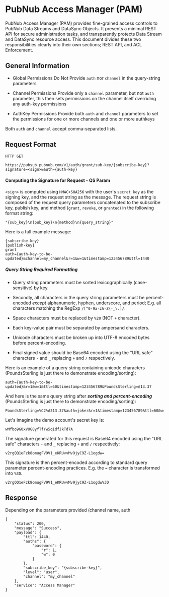 # PubNub Access Manager (PAM)

PubNub Access Manager (PAM) provides fine-grained access controls to PubNub
Data Streams and DataSync Objects. It presents a minimal REST API for secure
administration tasks, and transparently protects Data Stream and DataSync
resource access. This document divides these two responsibilities clearly into
their own sections; REST API, and ACL Enforcement.

## General Information

* Global Permissions
    Do Not Provide ```auth``` nor ```channel``` in the <sign> query-string parameters
    
* Channel Permissions
    Provide only a ```channel``` parameter, but not ```auth``` parameter, this then sets permissions on the channel itself
     overriding any auth-key permissions
     
* AuthKey Permissions
    Provide both ```auth``` and ```channel``` parameters to set the permissions for one or more channels and one or more authkeys
    
Both ```auth``` and ```channel``` accept comma-separated lists.


## Request Format

    HTTP GET
     
    https://pubsub.pubnub.com/v1/auth/grant/sub-key/{subscribe-key}?signature=<sign>&auth={auth-key}
    
    

#### Computing the Signature for Request - <sign> QS Param

`<sign>` is computed using ```HMAC+SHA256``` with the user's ```secret key``` as the 
signing key, and the request string as the message. The request string is composed of
the request query parameters concatenated to the subscribe key, publish key, and
method (`grant`, `revoke`, or `granted`) in the following format string:

    "{sub_key}\n{pub_key}\n{method}\n{query_string}"

Here is a full example message:

    {subscribe-key}
    {publish-key}
    grant
    auth={auth-key-to-be-updated}&channel=my_channel&r=1&w=1&timestamp=123456789&ttl=1440

##### Query String Required Formatting

* Query string parameters must be sorted lexicographically (case-sensitive) by
key. 

* Secondly, all characters in the query string parameters must be
percent-encoded *except* alphanumeric, hyphen, underscore, and period; E.g. all
characters matching the RegExp `/[^0-9a-zA-Z\-_\.]/`. 

* Space characters must be replaced by `%20` (NOT `+` character). 

* Each key-value pair must be separated by ampersand characters. 

* Unicode characters must be broken up into UTF-8 encoded bytes before percent-encoding.

* Final signed value should be Base64 encoded using the "URL safe" characters `-` and `_` replacing `+` and `/` respectively.

Here is an example of a query string containing unicode characters (PoundsSterling is just there to demonstrate encoding/sorting):

    auth={auth-key-to-be-updated}&r=1&w=1&ttl=60&timestamp=123456789&PoundsSterling=£13.37

And here is the same query string after ***sorting and percent-encoding*** (PoundsSterling is just there to demonstrate encoding/sorting):

    PoundsSterling=%C2%A313.37&auth=joker&r=1&timestamp=123456789&ttl=60&w=1

Let's imagine the demo account's secret key is:

    wMfbo9G0xVUG8yfTfYw5qIdfJkTd7A

The signature generated for this request is Base64 encoded using the "URL safe"
characters `-` and `_` replacing `+` and `/` respectively:

    v2rgQQ1eFzk8omugFV9V1_eKRUvvMv9jyC9Z-L1ogdw=

This signature is then percent-encoded according to standard query parameter
percent-encoding practices. E.g. the `=` character is transformed into `%3D`.

    v2rgQQ1eFzk8omugFV9V1_eKRUvvMv9jyC9Z-L1ogdw%3D

## Response

Depending on the parameters provided (channel name, auth

    {
        "status": 200,
        "message": "Success",
        "payload": {
            "ttl": 1440,
            "auths": {
                "password": {
                    "r": 1,
                    "w": 0
                }
            },
            "subscribe_key": "{subscribe-key}",
            "level": "user",
            "channel": "my_channel"
        },
        "service": "Access Manager"
    }
